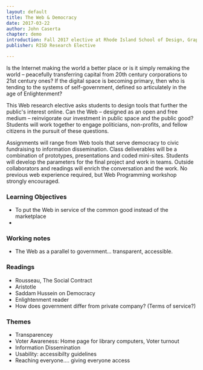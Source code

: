 ```yaml
---
layout: default
title: The Web & Democracy
date: 2017-03-22
author: John Caserta
chapter: demo
introduction: Fall 2017 elective at Rhode Island School of Design, Graphic Design Department.
publisher: RISD Research Elective

---
```


Is the Internet making the world a better place or is it simply remaking the world – peacefully transferring capital from 20th century corporations to 21st century ones? If the digital space is becoming primary, then who is tending to the systems of self-government, defined so articulately in the age of Enlightenment?

This Web research elective asks students to design tools that further the public's interest online. Can the Web – designed as an open and free medium – reinvigorate our investment in public space and the public good? Students will work together to engage politicians, non-profits, and fellow citizens in the pursuit of these questions.

Assignments will range from Web tools that serve democracy to civic fundraising to information dissemination. Class deliverables will be a combination of prototypes, presentations and coded mini-sites. Students will develop the parameters for the final project and work in teams. Outside collaborators and readings will enrich the conversation and the work. No previous web experience required, but Web Programming workshop strongly encouraged.

### Learning Objectives

* To put the Web in service of the common good instead of the marketplace
*

### Working notes

* The Web as a parallel to government... transparent, accessible.

### Readings

* Rousseau, The Social Contract
* Aristotle
* Saddam Hussein on Democracy
* Enlightenment reader
* How does government differ from private company? (Terms of service?)

### Themes

* Transparencey
* Voter Awareness: Home page for library computers, Voter turnout
* Information Dissemination
* Usability: accessibilty guidelines
* Reaching everyone.... giving everyone access

